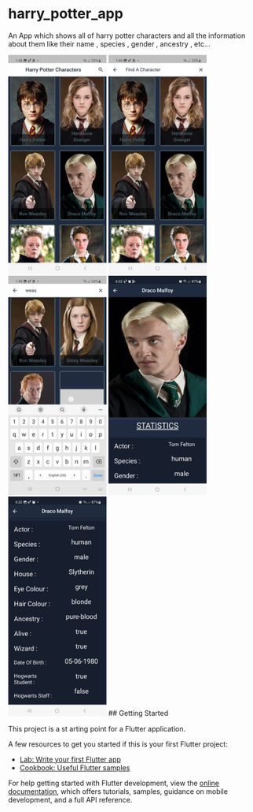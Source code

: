 # harry_potter_app

An App which shows all of harry potter characters and all the information about them like their name , species ,
gender , ancestry , etc...

<img src = "assets/images/Screenshot_20230224_014507.jpg" width="200">  
<img src = "assets/images/Screenshot_20230224_014459.jpg" width="200"> 
<img src = "assets/images/Screenshot_20230224_014519.jpg" width="200"> 
<img src = "assets/images/Screenshot_20230313_182206.jpg" width="200">
<img src = "assets/images/Screenshot_20230313_182212.jpg" width="200">
## Getting Started

This project is a st    arting point for a Flutter application.

A few resources to get you started if this is your first Flutter project:

- [Lab: Write your first Flutter app](https://docs.flutter.dev/get-started/codelab)
- [Cookbook: Useful Flutter samples](https://docs.flutter.dev/cookbook)

For help getting started with Flutter development, view the
[online documentation](https://docs.flutter.dev/), which offers tutorials,
samples, guidance on mobile development, and a full API reference.
